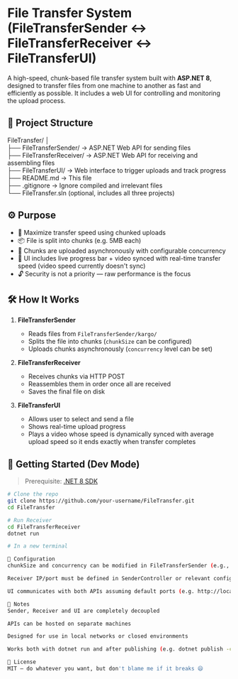 ﻿# File Transfer System (FileTransferSender ↔ FileTransferReceiver ↔ FileTransferUI)

A high-speed, chunk-based file transfer system built with **ASP.NET 8**, designed to transfer files from one machine to another as fast and efficiently as possible. It includes a web UI for controlling and monitoring the upload process.

## 📁 Project Structure

FileTransfer/
│   
├── FileTransferSender/ → ASP.NET Web API for sending files   
├── FileTransferReceiver/ → ASP.NET Web API for receiving and assembling files   
├── FileTransferUI/ → Web interface to trigger uploads and track progress   
├── README.md → This file   
├── .gitignore → Ignore compiled and irrelevant files   
└── FileTransfer.sln (optional, includes all three projects)   


## ⚙️ Purpose

- 🚀 Maximize transfer speed using chunked uploads
- 📦 File is split into chunks (e.g. 5MB each)
- 🔁 Chunks are uploaded asynchronously with configurable concurrency
- 🎥 UI includes live progress bar + video synced with real-time transfer speed (video speed currently doesn't sync)
- 🔓 Security is not a priority — raw performance is the focus

## 🛠 How It Works

1. **FileTransferSender**
   - Reads files from `FileTransferSender/kargo/`
   - Splits the file into chunks (`chunkSize` can be configured)
   - Uploads chunks asynchronously (`concurrency` level can be set)

2. **FileTransferReceiver**
   - Receives chunks via HTTP POST
   - Reassembles them in order once all are received
   - Saves the final file on disk

3. **FileTransferUI**
   - Allows user to select and send a file
   - Shows real-time upload progress
   - Plays a video whose speed is dynamically synced with average upload speed so it ends exactly when transfer completes

## 🧪 Getting Started (Dev Mode)

> Prerequisite: [.NET 8 SDK](https://dotnet.microsoft.com/en-us/download/dotnet/8.0)

```bash
# Clone the repo
git clone https://github.com/your-username/FileTransfer.git
cd FileTransfer

# Run Receiver
cd FileTransferReceiver
dotnet run

# In a new terminal

🔧 Configuration
chunkSize and concurrency can be modified in FileTransferSender (e.g., in appsettings.json or directly in code)

Receiver IP/port must be defined in SenderController or relevant config

UI communicates with both APIs assuming default ports (e.g. http://localhost:5000, http://localhost:5001)

🧠 Notes
Sender, Receiver and UI are completely decoupled

APIs can be hosted on separate machines

Designed for use in local networks or closed environments

Works both with dotnet run and after publishing (e.g. dotnet publish -c Release)

📄 License
MIT — do whatever you want, but don't blame me if it breaks 😄
